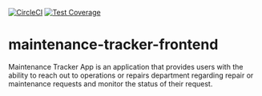 [![CircleCI](https://circleci.com/gh/omobosteven/maintenance-tracker-frontend/tree/develop.svg?style=svg)](https://circleci.com/gh/omobosteven/maintenance-tracker-frontend)
[![Test Coverage](https://api.codeclimate.com/v1/badges/8031a6ce850b7cbd615a/test_coverage)](https://codeclimate.com/github/omobosteven/maintenance-tracker-frontend/test_coverage)

# maintenance-tracker-frontend
Maintenance Tracker App is an application that provides users with the ability to reach out to operations or repairs department regarding repair or maintenance requests and monitor the status of their request.
